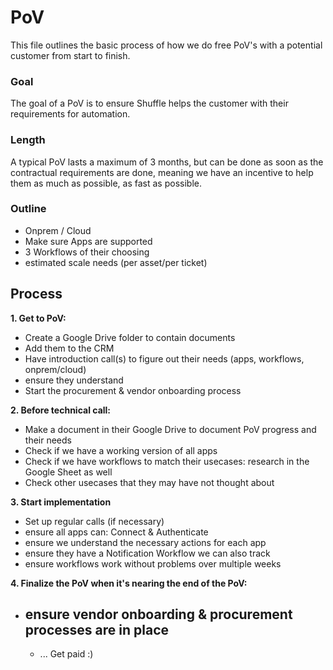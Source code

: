 # PoV
This file outlines the basic process of how we do free PoV's with a potential customer from start to finish. 

### Goal
The goal of a PoV is to ensure Shuffle helps the customer with their requirements for automation.

### Length
A typical PoV lasts a maximum of 3 months, but can be done as soon as the contractual requirements are done, meaning we have an incentive to help them as much as possible, as fast as possible.

### Outline
- Onprem / Cloud
- Make sure Apps are supported
- 3 Workflows of their choosing
- estimated scale needs (per asset/per ticket)

## Process
**1. Get to PoV:**
  - Create a Google Drive folder to contain documents
  - Add them to the CRM
  - Have introduction call(s) to figure out their needs (apps, workflows, onprem/cloud)
  - ensure they understand 
  - Start the procurement & vendor onboarding process

**2. Before technical call:**
  - Make a document in their Google Drive to document PoV progress and their needs
  - Check if we have a working version of all apps
  - Check if we have workflows to match their usecases: research in the Google Sheet as well
  - Check other usecases that they may have not thought about
  
**3. Start implementation**
  - Set up regular calls (if necessary)
  - ensure all apps can: Connect & Authenticate
  - ensure we understand the necessary actions for each app
  - ensure they have a Notification Workflow we can also track 
  - ensure workflows work without problems over multiple weeks

**4. Finalize the PoV when it's nearing the end of the PoV:**
- ensure vendor onboarding & procurement processes are in place
  - 
  - ... Get paid :)
  
